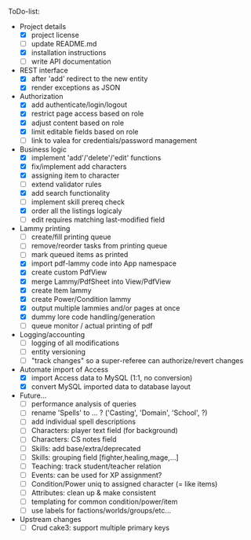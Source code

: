 ToDo-list:
 - Project details
   - [x] project license
   - [ ] update README.md
   - [x] installation instructions
   - [ ] write API documentation
 - REST interface
   - [x] after 'add' redirect to the new entity
   - [x] render exceptions as JSON
 - Authorization
   - [x] add authenticate/login/logout
   - [x] restrict page access based on role
   - [x] adjust content based on role
   - [x] limit editable fields based on role
   - [ ] link to valea for credentials/password management
 - Business logic
   - [x] implement 'add'/'delete'/'edit' functions
   - [x] fix/implement add characters
   - [x] assigning item to character
   - [ ] extend validator rules
   - [x] add search functionality
   - [ ] implement skill prereq check
   - [x] order all the listings logicaly
   - [ ] edit requires matching last-modified field
 - Lammy printing
   - [ ] create/fill printing queue
   - [ ] remove/reorder tasks from printing queue
   - [ ] mark queued items as printed
   - [x] import pdf-lammy code into App namespace
   - [x] create custom PdfView
   - [x] merge Lammy/PdfSheet into View/PdfView
   - [x] create Item lammy
   - [x] create Power/Condition lammy
   - [x] output multiple lammies and/or pages at once
   - [x] dummy lore code handling/generation
   - [ ] queue monitor / actual printing of pdf
 - Logging/accounting
   - [ ] logging of all modifications
   - [ ] entity versioning
   - [ ] "track changes" so a super-referee can authorize/revert changes
 - Automate import of Access
   - [x] import Access data to MySQL (1:1, no conversion)
   - [x] convert MySQL imported data to database layout
 - Future...
   - [ ] performance analysis of queries
   - [ ] rename 'Spells' to ... ? ('Casting', 'Domain', 'School', ?)
   - [ ] add individual spell descriptions
   - [ ] Characters: player text field (for background)
   - [ ] Characters: CS notes field
   - [ ] Skills: add base/extra/deprecated
   - [ ] Skills: grouping field [fighter,healing,mage,...]
   - [ ] Teaching: track student/teacher relation
   - [ ] Events: can be used for XP assignment?
   - [ ] Condition/Power uniq to assigned character (= like items)
   - [ ] Attributes: clean up & make consistent
   - [ ] templating for common condition/power/item
   - [ ] use labels for factions/worlds/groups/etc...
 - Upstream changes
   - [ ] Crud cake3: support multiple primary keys
